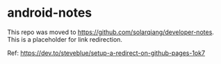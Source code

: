 # android-notes
This repo was moved to https://github.com/solarqiang/developer-notes.
This is a placeholder for link redirection.

Ref:
https://dev.to/steveblue/setup-a-redirect-on-github-pages-1ok7
